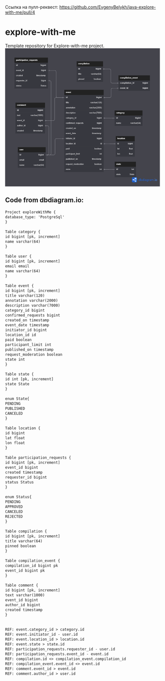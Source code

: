 Ссылка на пулл-реквест:
https://github.com/EvgenyBelykh/java-explore-with-me/pull/4

# explore-with-me
Template repository for Explore-with-me project.
![diagram](https://github.com/EvgenyBelykh/java-explore-with-me/blob/main_svc/explore-with-me-2.png)

## Code from dbdiagram.io:

  ``` 
Project exploreWithMe {
database_type: 'PostgreSql'
}

Table category {
id bigint [pk, increment]
name varchar(64)
}

Table user {
id bigint [pk, increment]
email email
name varchar(64)
}

Table event {
id bigint [pk, increment]
title varchar(120)
annotation varchar(2000)
description varchar(7000)
category_id bigint
confirmed_requests bigint
created_on timestamp
event_date timestamp
initiator_id bigint
location_id id
paid boolean
participant_limit int
published_on timestamp
request_moderation boolean
state int
}

Table state {
id int [pk, increment]
state State
}

enum State{
  PENDING
  PUBLISHED
  CANCELED 
}

Table location {
id bigint
lat float
lon float
}

Table participation_requests {
id bigint [pk, increment]
event_id bigint
created timestamp
requester_id bigint
status Status
}

enum Status{
  PENDING
  APPROVED
  CANCELED
  REJECTED
}

Table compilation {
id bigint [pk, increment]
title varchar(64)
pinned boolean
}

Table compilation_event {
compilation_id bigint pk
event_id bigint pk
}

Table comment {
id bigint [pk, increment]
text varchar(1000)
event_id bigint
author_id bigint
created timestamp
}


REF: event.category_id > category.id
REF: event.initiator_id - user.id
REF: event.location_id > location.id
REF: event.state > state.id
REF: participation_requests.requester_id - user.id
REF: participation_requests.event_id - event.id
REF: compilation.id <> compilation_event.compilation_id
REF: compilation_event.event_id <> event.id
REF: comment.event_id > event.id
REF: comment.author_id > user.id
   ```
